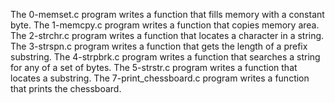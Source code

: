 The 0-memset.c program writes a function  that fills memory with a constant byte.
The 1-memcpy.c program writes a function that copies memory area.
The 2-strchr.c program writes a function that locates a character in a string. 
The 3-strspn.c program writes a function that gets the length of a prefix substring.
The 4-strpbrk.c program writes a function that searches a string for any of a set of bytes.
The 5-strstr.c program writes a function that locates a substring.
The 7-print_chessboard.c program writes a function that prints the chessboard.
